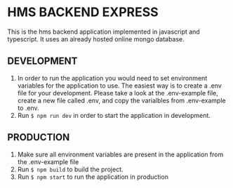 # HMS BACKEND EXPRESS
This is the hms backend application implemented in javascript and typescript. It uses an already hosted online mongo database.


## DEVELOPMENT
1. In order to run the application you would need to set environment variables for the application to use. The easiest way is to create a .env file for your development. Please take a look at the .env-example file, create a new file called .env, and copy the varialbles from .env-example to .env.
2. Run ```$ npm run dev``` in order to start the application in development.

## PRODUCTION
1. Make sure all environment variables are present in the application from the .env-example file
2. Run ```$ npm build``` to build the project.
3. Run ```$ npm start``` to run the application in production